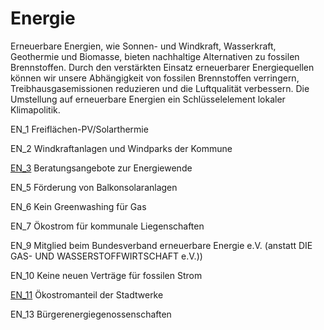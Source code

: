 # Energie

Erneuerbare Energien, wie Sonnen- und Windkraft, Wasserkraft, Geothermie und Biomasse, bieten nachhaltige Alternativen zu fossilen Brennstoffen. Durch den verstärkten Einsatz erneuerbarer Energiequellen können wir unsere Abhängigkeit von fossilen Brennstoffen verringern, Treibhausgasemissionen reduzieren und die Luftqualität verbessern. Die Umstellung auf erneuerbare Energien ein Schlüsselelement lokaler Klimapolitik.

EN_1	Freiflächen-PV/Solarthermie

EN_2	Windkraftanlagen und Windparks der Kommune

[EN_3](EN_3.md)	Beratungsangebote zur Energiewende

EN_5	Förderung von Balkonsolaranlagen

EN_6	Kein Greenwashing für Gas

EN_7	Ökostrom für kommunale Liegenschaften

EN_9	Mitglied beim Bundesverband erneuerbare Energie e.V. (anstatt DIE GAS- UND WASSERSTOFFWIRTSCHAFT e.V.))

EN_10	Keine neuen Verträge für fossilen Strom

[EN_11](EN_11.md) Ökostromanteil der Stadtwerke

EN_13	Bürgerenergiegenossenschaften
